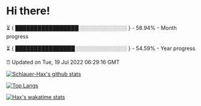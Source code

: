 # Hi there!

⏳ { █████████████████░░░░░░░░░░░░░ } - 58.94% - Month progress

⏳ { ████████████████░░░░░░░░░░░░░░ } - 54.59% - Year progress

⏰ Updated on Tue, 19 Jul 2022 06:29:16 GMT


[![Schlauer-Hax's github stats](https://github-readme-stats.vercel.app/api?username=Schlauer-Hax&show_icons=true&theme=dark&count_private=true)](https://github.com/Schlauer-Hax)


[![Top Langs](https://github-readme-stats.vercel.app/api/top-langs/?username=Schlauer-Hax&layout=compact&theme=dark)](https://github.com/Schlauer-Hax?tab=repositories)


[![Hax's wakatime stats](https://github-readme-stats.vercel.app/api/wakatime?username=Hax&theme=dark)](https://wakatime.com/@Hax)

